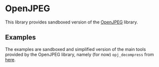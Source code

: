 # OpenJPEG

This library provides sandboxed version of the [OpenJPEG](https://github.com/uclouvain/openjpeg) library. 

## Examples

The examples are sandboxed and simplified version of the main tools provided by the OpenJPEG library, namely (for now) `opj_decompress` from [here](https://github.com/uclouvain/openjpeg/blob/master/src/bin/jp2/opj_decompress.c).